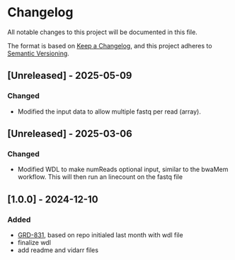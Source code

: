 # Changelog
All notable changes to this project will be documented in this file.

The format is based on [Keep a Changelog](https://keepachangelog.com/en/1.0.0/),
and this project adheres to [Semantic Versioning](https://semver.org/spec/v2.0.0.html).

## [Unreleased] - 2025-05-09
### Changed
- Modified the input data to allow multiple fastq per read (array).

## [Unreleased] - 2025-03-06
### Changed
- Modified WDL to make numReads optional input, similar to the bwaMem workflow. This will then run an linecount on the fastq file 

## [1.0.0] - 2024-12-10
### Added
- [GRD-831](https://jira.oicr.on.ca/browse/GRD-831), based on repo initialed last month with wdl file
- finalize wdl
- add readme and vidarr files



